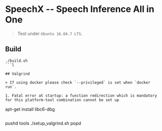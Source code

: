 # SpeechX -- Speech Inference All in One

> Test under `Ubuntu 16.04.7 LTS`.

## Build

```
./build.sh
```l

## Valgrind

> If using docker please check `--privileged` is set when `docker run`.

1. Fatal error at startup: a function redirection which is mandatory for this platform-tool combination cannot be set up
```
apt-get install libc6-dbg
```

```
pushd tools
./setup_valgrind.sh
popd
```
